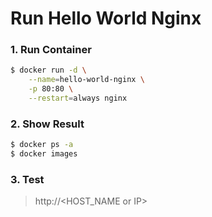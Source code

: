 # Run Hello World Nginx

### 1. Run Container 
```sh
$ docker run -d \
    --name=hello-world-nginx \
    -p 80:80 \
    --restart=always nginx
```

### 2. Show Result
```sh
$ docker ps -a
$ docker images
```

### 3. Test

> http://<HOST_NAME or IP>
